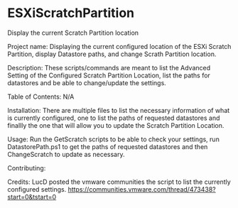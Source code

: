 # ESXiScratchPartition
Display the current Scratch Partition location



Project name: Displaying the current configured location of the ESXi Scratch Partition, display Datastore paths, and change Scrath Partition location.

Description: These scripts/commands are meant to list the Advanced Setting of the Configured Scratch Partition Location, list the paths for datastores and be able to change/update the settings.

Table of Contents: N/A

Installation: There are multiple files to list the necessary information of what is currently configured, one to list the paths of requested datastores and finallly the one that will allow you to update the Scratch Partition Location.

Usage: Run the GetScratch scripts to be able to check your settings, run DatastorePath.ps1 to get the paths of requested datastores and then ChangeScratch to update as necessary.

Contributing: 

Credits: LucD posted the vmware communities the script to list the currently configured settings. https://communities.vmware.com/thread/473438?start=0&tstart=0

